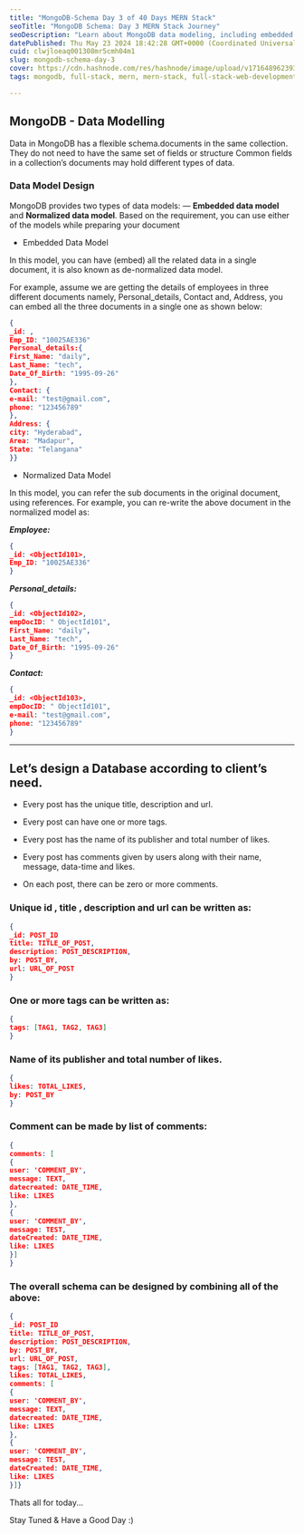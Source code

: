 ```yaml
---
title: "MongoDB-Schema Day 3 of 40 Days MERN Stack"
seoTitle: "MongoDB Schema: Day 3 MERN Stack Journey"
seoDescription: "Learn about MongoDB data modeling, including embedded and normalized data models, and how to design a database for client needs"
datePublished: Thu May 23 2024 18:42:28 GMT+0000 (Coordinated Universal Time)
cuid: clwjloeaq001308mr5cmh04m1
slug: mongodb-schema-day-3
cover: https://cdn.hashnode.com/res/hashnode/image/upload/v1716489623931/8ec03b9b-f88b-4bfb-9d14-1aa85c2ae8cf.png
tags: mongodb, full-stack, mern, mern-stack, full-stack-web-development, mern-stack-development

---
```


## MongoDB - Data Modelling

Data in MongoDB has a flexible schema.documents in the same collection. They do not need to have the same set of fields or structure Common fields in a collection’s documents may hold different types of data.

### Data Model Design

MongoDB provides two types of data models: — **Embedded data model** and **Normalized data model**. Based on the requirement, you can use either of the models while preparing your document

* Embedded Data Model
    

In this model, you can have (embed) all the related data in a single document, it is also known as de-normalized data model.

For example, assume we are getting the details of employees in three different documents namely, Personal\_details, Contact and, Address, you can embed all the three documents in a single one as shown below:

```json
{
_id: ,
Emp_ID: "10025AE336"
Personal_details:{
First_Name: "daily",
Last_Name: "tech",
Date_Of_Birth: "1995-09-26"
},
Contact: {
e-mail: "test@gmail.com",
phone: "123456789"
},
Address: {
city: "Hyderabad",
Area: "Madapur",
State: "Telangana"
}}
```

* Normalized Data Model
    

In this model, you can refer the sub documents in the original document, using references. For example, you can re-write the above document in the normalized model as:

***Employee:***

```json
{
_id: <ObjectId101>,
Emp_ID: "10025AE336"
}
```

***Personal\_details:***

```json
{
_id: <ObjectId102>,
empDocID: " ObjectId101",
First_Name: "daily",
Last_Name: "tech",
Date_Of_Birth: "1995-09-26"
}
```

***Contact:***

```json
{
_id: <ObjectId103>,
empDocID: " ObjectId101",
e-mail: "test@gmail.com",
phone: "123456789"
}
```

---

## Let’s design a Database according to client’s need.

* Every post has the unique title, description and url.
    
* Every post can have one or more tags.
    
* Every post has the name of its publisher and total number of likes.
    
* Every post has comments given by users along with their name, message, data-time and likes.
    
* On each post, there can be zero or more comments.
    

### Unique id , title , description and url can be written as:

```json
{
_id: POST_ID
title: TITLE_OF_POST,
description: POST_DESCRIPTION,
by: POST_BY,
url: URL_OF_POST
}
```

### One or more tags can be written as:

```json
{
tags: [TAG1, TAG2, TAG3]
}
```

### Name of its publisher and total number of likes.

```json
{
likes: TOTAL_LIKES,
by: POST_BY
}
```

### Comment can be made by list of comments:

```json
{
comments: [
{
user: 'COMMENT_BY',
message: TEXT,
datecreated: DATE_TIME,
like: LIKES
},
{
user: 'COMMENT_BY',
message: TEST,
dateCreated: DATE_TIME,
like: LIKES
}]
}
```

### The overall schema can be designed by combining all of the above:

```json
{
_id: POST_ID
title: TITLE_OF_POST,
description: POST_DESCRIPTION,
by: POST_BY,
url: URL_OF_POST,
tags: [TAG1, TAG2, TAG3],
likes: TOTAL_LIKES,
comments: [
{
user: 'COMMENT_BY',
message: TEXT,
datecreated: DATE_TIME,
like: LIKES
},
{
user: 'COMMENT_BY',
message: TEST,
dateCreated: DATE_TIME,
like: LIKES
}]}
```

  
Thats all for today...

Stay Tuned & Have a Good Day :)